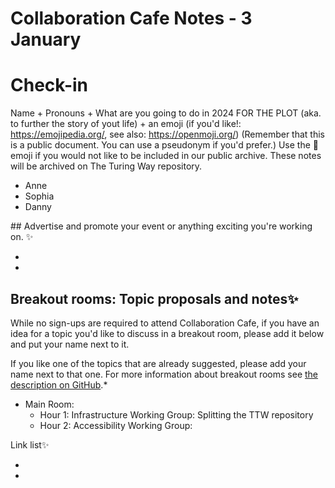 # Collaboration Cafe Notes - 3 January

# Check-in

Name + Pronouns + What are you going to do in 2024 FOR THE PLOT (aka. to further the story of yout life) + an emoji (if you'd like!: https://emojipedia.org/, see also: https://openmoji.org/)
(Remember that this is a public document. You can use a pseudonym if you'd prefer.) Use the 🤫 emoji if you would not like to be included in our public archive. These notes will be archived on The Turing Way repository.

* Anne
* Sophia
* Danny

## Advertise and promote your event or anything exciting you're working on. ✨ 

* 
* 

## Breakout rooms: Topic proposals and notes✨ 
While no sign-ups are required to attend Collaboration Cafe, if you have an idea for a topic you'd like to discuss in a breakout room, please add it below and put your name next to it. 

If you like one of the topics that are already suggested, please add your name next to that one. For more information about breakout rooms see [the description on GitHub](https://github.com/alan-turing-institute/the-turing-way/blob/main/project_management/online-collaboration-cafe.md#breakout-rooms).*

- Main Room:
    * Hour 1: Infrastructure Working Group: Splitting the TTW repository
    * Hour 2: Accessibility Working Group:

Link list✨ 

* 
* 